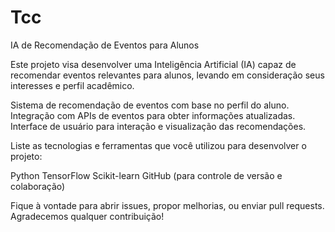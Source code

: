 # Tcc

IA de Recomendação de Eventos para Alunos

Este projeto visa desenvolver uma Inteligência Artificial (IA) capaz de recomendar eventos relevantes para alunos, levando em consideração seus interesses e perfil acadêmico.

Sistema de recomendação de eventos com base no perfil do aluno.
Integração com APIs de eventos para obter informações atualizadas.
Interface de usuário para interação e visualização das recomendações.

Liste as tecnologias e ferramentas que você utilizou para desenvolver o projeto:

Python
TensorFlow
Scikit-learn
GitHub (para controle de versão e colaboração)

Fique à vontade para abrir issues, propor melhorias, ou enviar pull requests. Agradecemos qualquer contribuição!
